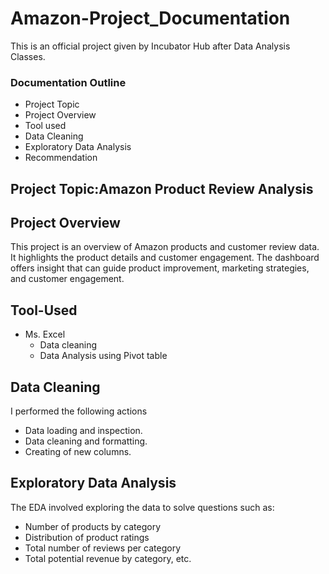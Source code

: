 # Amazon-Project_Documentation

This is an official project given by Incubator Hub after Data Analysis Classes.

### Documentation Outline

 - Project Topic
 - Project Overview
 - Tool used
 - Data Cleaning
 - Exploratory Data Analysis
 - Recommendation


## Project Topic:Amazon Product Review Analysis

## Project Overview
This project is an overview of Amazon products and customer review data. It highlights the product details and customer engagement. The dashboard offers insight that can guide product improvement, marketing strategies, and customer engagement.

## Tool-Used
- Ms. Excel
   -  	Data cleaning
   - 	Data Analysis using Pivot table

## Data Cleaning
I performed the following actions
   - Data loading and inspection.
   - Data cleaning and formatting.
   - Creating of new columns.

## Exploratory Data Analysis
The EDA involved exploring the data to solve questions such as:
   - Number of products by category
   - Distribution of product ratings
   - Total number of reviews per category
   - Total potential revenue by category, etc.


